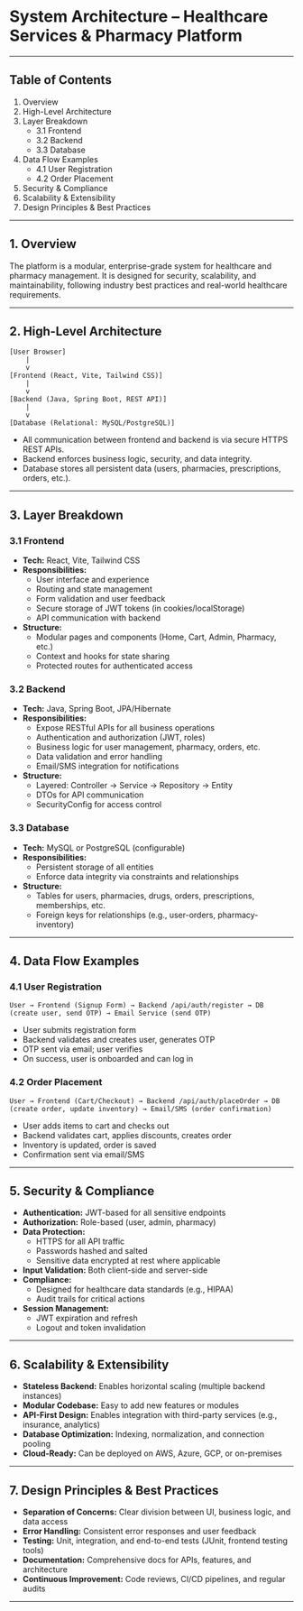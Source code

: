# System Architecture – Healthcare Services & Pharmacy Platform

---

## Table of Contents
1. Overview
2. High-Level Architecture
3. Layer Breakdown
    - 3.1 Frontend
    - 3.2 Backend
    - 3.3 Database
4. Data Flow Examples
    - 4.1 User Registration
    - 4.2 Order Placement
5. Security & Compliance
6. Scalability & Extensibility
7. Design Principles & Best Practices

---

## 1. Overview

The platform is a modular, enterprise-grade system for healthcare and pharmacy management. It is designed for security, scalability, and maintainability, following industry best practices and real-world healthcare requirements.

---

## 2. High-Level Architecture

```
[User Browser]
    |
    v
[Frontend (React, Vite, Tailwind CSS)]
    |
    v
[Backend (Java, Spring Boot, REST API)]
    |
    v
[Database (Relational: MySQL/PostgreSQL)]
```
- All communication between frontend and backend is via secure HTTPS REST APIs.
- Backend enforces business logic, security, and data integrity.
- Database stores all persistent data (users, pharmacies, prescriptions, orders, etc.).

---

## 3. Layer Breakdown

### 3.1 Frontend
- **Tech:** React, Vite, Tailwind CSS
- **Responsibilities:**
  - User interface and experience
  - Routing and state management
  - Form validation and user feedback
  - Secure storage of JWT tokens (in cookies/localStorage)
  - API communication with backend
- **Structure:**
  - Modular pages and components (Home, Cart, Admin, Pharmacy, etc.)
  - Context and hooks for state sharing
  - Protected routes for authenticated access

### 3.2 Backend
- **Tech:** Java, Spring Boot, JPA/Hibernate
- **Responsibilities:**
  - Expose RESTful APIs for all business operations
  - Authentication and authorization (JWT, roles)
  - Business logic for user management, pharmacy, orders, etc.
  - Data validation and error handling
  - Email/SMS integration for notifications
- **Structure:**
  - Layered: Controller → Service → Repository → Entity
  - DTOs for API communication
  - SecurityConfig for access control

### 3.3 Database
- **Tech:** MySQL or PostgreSQL (configurable)
- **Responsibilities:**
  - Persistent storage of all entities
  - Enforce data integrity via constraints and relationships
- **Structure:**
  - Tables for users, pharmacies, drugs, orders, prescriptions, memberships, etc.
  - Foreign keys for relationships (e.g., user-orders, pharmacy-inventory)

---

## 4. Data Flow Examples

### 4.1 User Registration
```
User → Frontend (Signup Form) → Backend /api/auth/register → DB (create user, send OTP) → Email Service (send OTP)
```
- User submits registration form
- Backend validates and creates user, generates OTP
- OTP sent via email; user verifies
- On success, user is onboarded and can log in

### 4.2 Order Placement
```
User → Frontend (Cart/Checkout) → Backend /api/auth/placeOrder → DB (create order, update inventory) → Email/SMS (order confirmation)
```
- User adds items to cart and checks out
- Backend validates cart, applies discounts, creates order
- Inventory is updated, order is saved
- Confirmation sent via email/SMS

---

## 5. Security & Compliance
- **Authentication:** JWT-based for all sensitive endpoints
- **Authorization:** Role-based (user, admin, pharmacy)
- **Data Protection:**
  - HTTPS for all API traffic
  - Passwords hashed and salted
  - Sensitive data encrypted at rest where applicable
- **Input Validation:** Both client-side and server-side
- **Compliance:**
  - Designed for healthcare data standards (e.g., HIPAA)
  - Audit trails for critical actions
- **Session Management:**
  - JWT expiration and refresh
  - Logout and token invalidation

---

## 6. Scalability & Extensibility
- **Stateless Backend:** Enables horizontal scaling (multiple backend instances)
- **Modular Codebase:** Easy to add new features or modules
- **API-First Design:** Enables integration with third-party services (e.g., insurance, analytics)
- **Database Optimization:** Indexing, normalization, and connection pooling
- **Cloud-Ready:** Can be deployed on AWS, Azure, GCP, or on-premises

---

## 7. Design Principles & Best Practices
- **Separation of Concerns:** Clear division between UI, business logic, and data access
- **Error Handling:** Consistent error responses and user feedback
- **Testing:** Unit, integration, and end-to-end tests (JUnit, frontend testing tools)
- **Documentation:** Comprehensive docs for APIs, features, and architecture
- **Continuous Improvement:** Code reviews, CI/CD pipelines, and regular audits

--- 